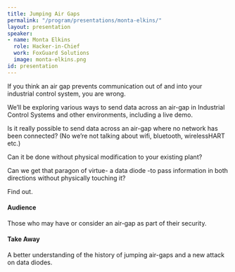 ```yaml
---
title: Jumping Air Gaps
permalink: "/program/presentations/monta-elkins/"
layout: presentation
speaker:
- name: Monta Elkins
  role: Hacker-in-Chief
  work: FoxGuard Solutions
  image: monta-elkins.png
id: presentation
---
```


If you think an air gap prevents communication out of and into your industrial control system, you are wrong.

We’ll be exploring various ways to send data across an air-gap in Industrial Control Systems and other environments, including a live demo.

Is it really possible to send data across an air-gap where no network has been connected? (No we’re not talking about wifi, bluetooth, wirelessHART etc.)

Can it be done without physical modification to your existing plant?

Can we get that paragon of virtue- a data diode -to pass information in both directions without physically touching it?

Find out.

#### Audience
Those who may have or consider an air-gap as part of their security.

#### Take Away
A better understanding of the history of jumping air-gaps and a new attack on data diodes.